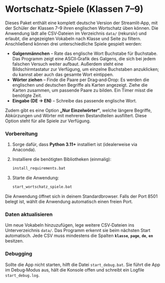 Wortschatz‑Spiele (Klassen 7–9)
================================

Dieses Paket enthält eine komplett deutsche Version der Streamlit‑App, mit der
Schüler der Klassen 7–9 ihren englischen Wortschatz üben können. Die Anwendung
lädt alle CSV‑Dateien im Verzeichnis `data/` (rekursiv) und erlaubt, die
angezeigten Vokabeln nach Klasse und Seite zu filtern. Anschließend können
drei unterschiedliche Spiele gespielt werden:

* **Galgenmännchen** – Rate das englische Wort Buchstabe für Buchstabe. Das
  Programm zeigt eine ASCII‑Grafik des Galgens, die sich bei jedem falschen
  Versuch weiter aufbaut. Außerdem steht eine Bildschirmtastatur zur
  Verfügung, um einzelne Buchstaben anzuklicken; du kannst aber auch das
  gesamte Wort eintippen.
* **Wörter ziehen** – Finde die Paare per Drag‑and‑Drop: Es werden die
  englischen und deutschen Begriffe als Karten angezeigt. Ziehe die Karten
  zusammen, um passende Paare zu bilden. Ein Timer misst die benötigte Zeit.
* **Eingabe (DE → EN)** – Schreibe das passende englische Wort.

Zudem gibt es eine Option **„Nur Einzelwörter“**, welche längere Begriffe,
Abkürzungen und Wörter mit mehreren Bestandteilen ausfiltert. Diese Option
steht für alle Spiele zur Verfügung.

### Vorbereitung

1. Sorge dafür, dass **Python 3.11+** installiert ist (idealerweise via Anaconda).
2. Installiere die benötigten Bibliotheken (einmalig):

   ```bat
   install_requirements.bat
   ```

3. Starte die Anwendung:

   ```bat
   start_wortschatz_spiele.bat
   ```

Die Anwendung öffnet sich in deinem Standardbrowser. Falls der Port 8501
belegt ist, wählt die Anwendung automatisch einen freien Port.

### Daten aktualisieren

Um neue Vokabeln hinzuzufügen, lege weitere CSV‑Dateien ins Unterverzeichnis
`data/`. Das Programm erkennt sie beim nächsten Start automatisch. Jede CSV
muss mindestens die Spalten **`klasse`**, **`page`**, **`de`**, **`en`** besitzen.

### Debugging

Sollte die App nicht starten, hilft die Datei `start_debug.bat`. Sie führt die
App im Debug‑Modus aus, hält die Konsole offen und schreibt ein Logfile
`start_debug.log`.
